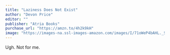 ```yaml
---
title: "Laziness Does Not Exist"
author: "Devon Price"
editor: ""
publisher: "Atria Books"
purchase_url: "https://amzn.to/4h2k9kH"
image: "https://images-na.ssl-images-amazon.com/images/I/71oWeP4bAHL._SL75_.jpg"
---
```


Ugh. Not for me.
